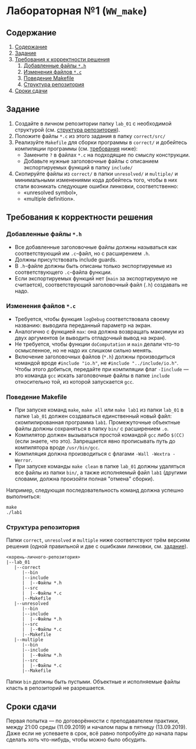 # Лабораторная №1 (`WW_make`)

## Содержание
1. [Содержание](#содержание)
1. [Задание](#задание)
1. [Требования к корректности решения](#требования-к-корректности-решения)
    1. [Добавленные файлы `*.h`](#добавленные-файлы-h)
    1. [Изменения файлов `*.c`](#изменения-файлов-c)
    1. [Поведение Makefile](#поведение-makefile)
    1. [Структура репозитория](#структура-репозитория)
1. [Сроки сдачи](#сроки-сдачи)

## Задание
1. Создайте в личном репозитории папку `lab_01` с необходимой структурой (см. [структура репозитория](#структура-репозитория)).
1. Положите файлы `*.c` из этого задания в папку `correct/src/`
1. Реализуйте `Makefile` для сборки программы в `correct/` и добейтесь компиляции программы (см. [требования](#требования-к-корректности-решения) ниже):
    * Замените `?` в файлах `*.c` на подходящие по смыслу конструкции.
    * Добавьте нужные заголовочные файлы с описанием экспортируемых функций в папку `include/`
1. Скопируйте файлы из `correct/` в папки `unresolved/` и `multiple/` и минимальными
   изменениями кода добейтесь того, чтобы в них стали возникать следующие ошибки линковки,
   соответственно:
    * «unresolved symbol»,
    * «multiple definition».

## Требования к корректности решения
### Добавленные файлы `*.h`
* Все добавленные заголовочные файлы должны называться как соответствующий
  им `.c`-файл, но с расширением `.h`.
* Должны присутствовать include guards.
* В `.h`-файле должны быть описаны только экспортируемые из соответствующего
  `.c`-файла функции.
* Если экспортируемых функций нет (`main` за экспортируемую не считается),
  соответствующий заголовочный файл (`.h`) создавать не надо.

### Изменения файлов `*.c`
* Требуется, чтобы функция `logDebug` соответствовала своему названию:
  выводила переданный параметр на экран.
* Аналогично с функцией `max`: она должна возвращать максимум из двух
  аргументов (и выводить отладочный вывод на экран).
* Не требуется, чтобы функции `doComputation` и `main` делали что-то осмысленное,
  но не надо их слишком сильно менять.
* Включение заголовочных файлов (`*.h`) должны производиться командой
  вроде `#include "io.h"`, не `#include "../include/io.h"`.
  Чтобы этого добиться, передайте при компиляции флаг `-Iinclude` — это
  команда `gcc` искать заголовочные файлы в папке `include` относительно
  той, из которой запускается `gcc`.

### Поведение Makefile
* При запуске команд `make`, `make all` или `make lab1` из папки `lab_01` в папке `lab_01` должен создаваться
  единственный новый файл: скомпилированная программа `lab1`.
  Промежуточные объектные файлы должны сохраняться в папку `bin/` с расширением `.o`.
* Компилятор должен вызываться простой командой `gcc` либо `$(CC)` (если знаете, что это).
  Запрещается явно прописывать путь до компилятора вроде `/usr/bin/gcc`.
* Компиляция должна производиться с флагами `-Wall -Wextra -Werror`.
* При запуске команды `make clean` в папке `lab_01` должны удаляться все
  файлы из папки `bin/`, а также исполняемый файл `lab1` (другими словами,
  должна произойти полная "отмена" сборки).

Например, следующая последовательность команд должна успешно выполниться:

```
make
./lab1
```

### Структура репозитория
Папки `correct`, `unresolved` и `multiple` ниже соответствуют трём версиям
решения (одной правильной и две с ошибками линковки, см. [задание](#задание)).

```
<корень-личного-репозитория>
|--lab_01
   |--correct
      |--bin
      |--include
      |  |--Файлы *.h
      |--src
      |  |--Файлы *.c
      |--Makefile
   |--unresolved
      |--bin
      |--include
      |  |--Файлы *.h
      |--src
      |  |--Файлы *.c
      |--Makefile
   |--multiple
      |--bin
      |--include
      |  |--Файлы *.h
      |--src
      |  |--Файлы *.c
      |--Makefile
```

Папки `bin` должны быть пустыми.
Объектные и исполняемые файлы класть в репозиторий не разрешается.

## Сроки сдачи

Первая попытка — по договорённости с преподавателем практики, между 21:00 среды (11.09.2019) и началом пары в пятницу (13.09.2019).
Даже если не успеваете в срок, всё равно попробуйте до начала пары сделать хоть что-нибудь, чтобы можно было обсудить.
